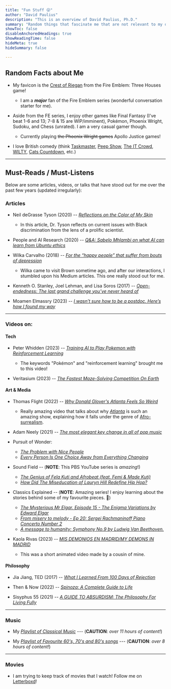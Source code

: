 ```yaml
---
title: "Fun Stuff 😜"
author: "David Paulius"
description: "This is an overview of David Paulius, Ph.D."
summary: "Random things that fascinate me that are not relevant to my own research or work. :)"
showToc: false
disableAnchoredHeadings: true
ShowReadingTime: false
hideMeta: true
hideSummary: false

---
```



## Random Facts about Me

+ My favicon is the <a href="https://fireemblem.fandom.com/wiki/Crest">Crest of Riegan</a> from the Fire Emblem: Three Houses game!
    + I am a ***major*** fan of the Fire Emblem series (wonderful conversation starter for me).

+ Aside from the FE series, I enjoy other games like Final Fantasy (I've beat 1-6 and 13; 7-8 & 15 are WIP/imminent), Pokémon, Phoenix Wright, Sudoku, and Chess (unrated). I am a very casual gamer though.
     + Currently playing ~~the Phoenix Wright games~~ Apollo Justice games!

+ I love British comedy (think [Taskmaster](https://en.wikipedia.org/wiki/Taskmaster_(TV_series)), [Peep Show](https://en.wikipedia.org/wiki/Peep_Show_(British_TV_series)), [The IT Crowd](https://en.wikipedia.org/wiki/The_IT_Crowd), [WILTY](https://en.wikipedia.org/wiki/Would_I_Lie_to_You%3F_(game_show)), [Cats Countdown](https://en.wikipedia.org/wiki/8_Out_of_10_Cats_Does_Countdown), etc.)


---

## Must-Reads / Must-Listens

Below are some articles, videos, or talks that have stood out for me over the past few years (updated irregularly):

### Articles

+ Neil deGrasse Tyson (2020) -- [_Reflections on the Color of My Skin_](https://www.haydenplanetarium.org/tyson/commentary/2020-06-03-reflections-on-color-of-my-skin.php)

    + In this article, Dr. Tyson reflects on current issues with Black discrimination from the lens of a prolific scientist.

+ People and AI Research (2020) -- [_Q&A: Sabelo Mhlambi on what AI can learn from Ubuntu ethics_](https://medium.com/people-ai-research/q-a-sabelo-mhlambi-on-what-ai-can-learn-from-ubuntu-ethics-4012a53ec2a6)

+ Wilka Carvalho (2018) -- [_For the “happy people” that suffer from bouts of depression_](https://medium.com/@wcarvalho92/living-divided-between-extreme-happiness-and-extreme-sadness-778a4aec3165)

    + Wilka came to visit Brown sometime ago, and after our interactions, I stumbled upon his Medium articles. This one really stood out for me.

+ Kenneth O. Stanley, Joel Lehman, and Lisa Soros (2017) -- [_Open-endedness: The last grand challenge you’ve never heard of_](https://www.oreilly.com/radar/open-endedness-the-last-grand-challenge-youve-never-heard-of/)

+ Moamen Elmassry (2023) -- [_I wasn’t sure how to be a postdoc. Here’s how I found my way_](https://www.science.org/content/article/i-wasn-t-sure-how-be-postdoc-here-s-how-i-found-my-way)

---

### Videos on:

#### Tech

+ Peter Whidden (2023) -- [_Training AI to Play Pokemon with Reinforcement Learning_](https://youtu.be/DcYLT37ImBY?si=7OqA4tSnYhwCfSE7)
    + The keywords "Pokémon" and "reinforcement learning" brought me to this video!

+ Veritasium (2023) -- [_The Fastest Maze-Solving Competition On Earth_](https://youtu.be/ZMQbHMgK2rw?si=IDFy4yulq108ZjSV)

#### Art & Media

+ Thomas Flight (2022) -- [_Why Donald Glover's Atlanta Feels So Weird_](https://youtu.be/8rOU9wrEsoo)
    + Really amazing video that talks about why [_Atlanta_](https://en.wikipedia.org/wiki/Atlanta_(TV_series)) is such an amazing show, explaining how it falls under the genre of [Afro-surrealism](https://en.wikipedia.org/wiki/Afro-Surrealism).

+ Adam Neely (2021) -- [_The most elegant key change in all of pop music_](https://www.youtube.com/watch?v=epqYft12nV4)

+ Pursuit of Wonder:
    + [_The Problem with Nice People_](https://www.youtube.com/watch?v=g7RAPS8mE94)
    + [_Every Person Is One Choice Away from Everything Changing_](https://www.youtube.com/watch?v=x18bXxW3yhY)

+ Sound Field -- (**NOTE**: This PBS YouTube series is *amazing*!)
    + [_The Genius of Fela Kuti and Afrobeat (feat. Femi & Made Kuti)_](https://www.youtube.com/watch?v=ryTTHmUYc2o)
    + [_How Did The Miseducation of Lauryn Hill Redefine Hip Hop?_](https://www.youtube.com/watch?v=QDkpVWGxtWY)

+ Classics Explained -- (**NOTE**: Amazing series! I enjoy learning about the stories behind some of my favourite pieces. 🙂)
    + [_The Mysterious Mr Elgar. Episode 15 - The Enigma Variations by Edward Elgar_](https://youtu.be/T9uN_intmKU?si=TulXpAwixhg_WTfy)
    + [_From misery to melody - Ep 20: Sergei Rachmaninoff Piano Concerto Number 2_](https://youtu.be/1exUfCKwtxI?si=01vTOLu6vSZUcAfQ)
    + [_A message to humanity: Symphony No.9 by Ludwig Van Beethoven._](https://youtu.be/iY2lPuWrhkU?si=kmQN8Wbm0np1ZMda)

+ Kaola Rivas (2023) -- [_MIS DEMONIOS EN MADRID/MY DEMONS IN MADRID_](https://www.youtube.com/watch?v=I2S9HK-luYc)
    + This was a short animated video made by a cousin of mine.

#### Philosophy

+ Jia Jiang, TED (2017) -- [_What I Learned From 100 Days of Rejection_](https://www.youtube.com/watch?v=-vZXgApsPCQ)

+ Then & Now (2022) -- [_Spinoza: A Complete Guide to Life_](https://youtu.be/leoBccWOZfo?si=RyPvdcrex-Jb0G0h)

+ Sisyphus 55 (2021) -- [_A GUIDE TO ABSURDISM: The Philosophy For Living Fully_](https://youtu.be/6KC1YrxJma8?si=h8U1Oych4PmhFamK)

---

### Music

+ My [_Playlist of Classical Music_](https://music.youtube.com/playlist?list=PL8VyqT-4dMIf1A5XtShJ7eQQKxZztOC-a&feature=share) --- (**CAUTION**: _over 11 hours of content!_)

+ My [_Playlist of Favourite 60's, 70's and 80's songs_](https://music.youtube.com/playlist?list=PL8VyqT-4dMIc2MOpxfdwQIiIl9L3HaSHl&feature=share) --- (**CAUTION**: _over 8 hours of content!_)

---

### Movies

+ I am trying to keep track of movies that I watch! Follow me on [Letterboxd](https://letterboxd.com/davi_duck/)!